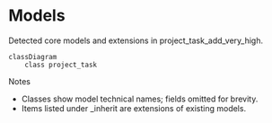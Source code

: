 # Models

Detected core models and extensions in project_task_add_very_high.

```mermaid
classDiagram
    class project_task
```

Notes
- Classes show model technical names; fields omitted for brevity.
- Items listed under _inherit are extensions of existing models.
